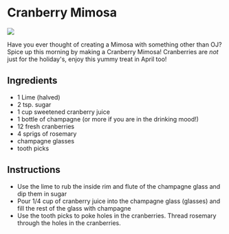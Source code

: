 # Cranberry Mimosa

![](http://del.h-cdn.co/assets/16/46/640x320/landscape-1479426677-delish-cranberry-mimosa-pin-03.jpg)

Have you ever thought of creating a Mimosa with something other than OJ? Spice up this morning by making a Cranberry Mimosa! Cranberries are *not* just for the holiday's, enjoy this yummy treat in April too! 

## Ingredients 
* 1 Lime (halved) 
* 2 tsp. sugar 
* 1 cup sweetened cranberry juice 
* 1 bottle of champagne (or more if you are in the drinking mood!) 
* 12 fresh cranberries 
* 4 sprigs of rosemary
* champagne glasses 
* tooth picks 


## Instructions 
* Use the lime to rub the inside rim and flute of the champagne glass and dip them in sugar 
* Pour 1/4 cup of cranberry juice into the champagne glass (glasses) and fill the rest of the glass with champagne
* Use the tooth picks to poke holes in the cranberries. Thread rosemary through the holes in the cranberries. 
